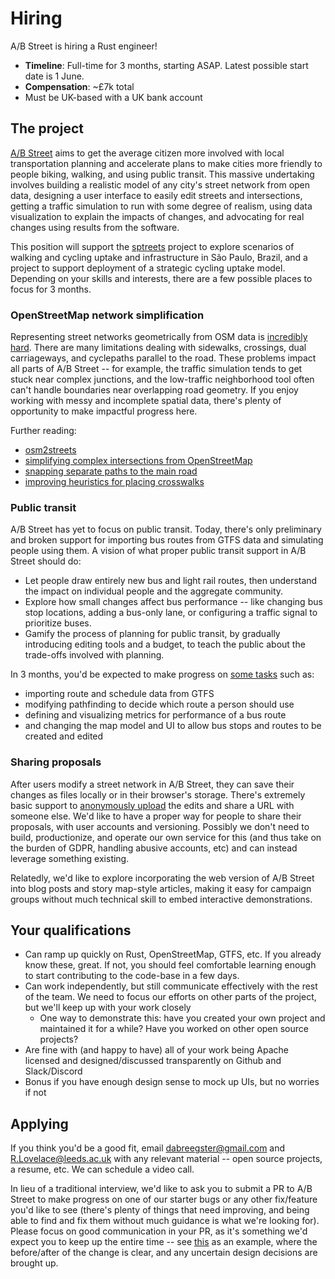 # Hiring

A/B Street is hiring a Rust engineer!

- **Timeline**: Full-time for 3 months, starting ASAP. Latest possible start
  date is 1 June.
- **Compensation**: ~£7k total
- Must be UK-based with a UK bank account

<!--Compensation is roughly as follows: 
14.32 per hour
8 hours per day
18.3 days per month
14.32 * 8 * 20 * 3
6873.6 or " The annual salary is £27,924 (£6,981 per 3 months) and the hourly rate is £14.32."
-->

## The project

[A/B Street](https://abstreet.org) aims to get the average citizen more involved
with local transportation planning and accelerate plans to make cities more
friendly to people biking, walking, and using public transit. This massive
undertaking involves building a realistic model of any city's street network
from open data, designing a user interface to easily edit streets and
intersections, getting a traffic simulation to run with some degree of realism,
using data visualization to explain the impacts of changes, and advocating for
real changes using results from the software.

This position will support the [sptreets](https://github.com/spstreets/OD2017/)
project to explore scenarios of walking and cycling uptake and infrastructure
in São Paulo, Brazil, and a project to support deployment of a strategic cycling
uptake model.
Depending on your skills and interests, there are a few possible places to focus
for 3 months.

### OpenStreetMap network simplification

Representing street networks geometrically from OSM data is
[incredibly hard](https://a-b-street.github.io/docs/tech/map/geometry/index.html).
There are many limitations dealing with sidewalks, crossings, dual carriageways,
and cyclepaths parallel to the road. These problems impact all parts of A/B
Street -- for example, the traffic simulation tends to get stuck near complex
junctions, and the low-traffic neighborhood tool often can't handle boundaries
near overlapping road geometry. If you enjoy working with messy and incomplete
spatial data, there's plenty of opportunity to make impactful progress here.

Further reading:

- [osm2streets](https://github.com/a-b-street/osm2streets)
- [simplifying complex intersections from OpenStreetMap](https://github.com/a-b-street/abstreet/issues/654)
- [snapping separate paths to the main road](https://github.com/a-b-street/abstreet/issues/330)
- [improving heuristics for placing crosswalks](https://github.com/a-b-street/abstreet/issues/485)

### Public transit

A/B Street has yet to focus on public transit. Today, there's only preliminary
and broken support for importing bus routes from GTFS data and simulating people
using them. A vision of what proper public transit support in A/B Street should
do:

- Let people draw entirely new bus and light rail routes, then understand the
  impact on individual people and the aggregate community.
- Explore how small changes affect bus performance -- like changing bus stop
  locations, adding a bus-only lane, or configuring a traffic signal to
  prioritize buses.
- Gamify the process of planning for public transit, by gradually introducing
  editing tools and a budget, to teach the public about the trade-offs involved
  with planning.

In 3 months, you'd be expected to make progress on
[some tasks](https://github.com/a-b-street/abstreet/issues/372) such as:

- importing route and schedule data from GTFS
- modifying pathfinding to decide which route a person should use
- defining and visualizing metrics for performance of a bus route
- and changing the map model and UI to allow bus stops and routes to be created
  and edited

### Sharing proposals

After users modify a street network in A/B Street, they can save their changes
as files locally or in their browser's storage. There's extremely basic support
to [anonymously upload](https://github.com/a-b-street/yimbyhoodlum) the edits
and share a URL with someone else. We'd like to have a proper way for people to
share their proposals, with user accounts and versioning. Possibly we don't need
to build, productionize, and operate our own service for this (and thus take on
the burden of GDPR, handling abusive accounts, etc) and can instead leverage
something existing.

Relatedly, we'd like to explore incorporating the web version of A/B Street into
blog posts and story map-style articles, making it easy for campaign groups
without much technical skill to embed interactive demonstrations.

## Your qualifications

- Can ramp up quickly on Rust, OpenStreetMap, GTFS, etc. If you already know
  these, great. If not, you should feel comfortable learning enough to start
  contributing to the code-base in a few days.
- Can work independently, but still communicate effectively with the rest of the
  team. We need to focus our efforts on other parts of the project, but we'll
  keep up with your work closely
  - One way to demonstrate this: have you created your own project and
    maintained it for a while? Have you worked on other open source projects?
- Are fine with (and happy to have) all of your work being Apache licensed and
  designed/discussed transparently on Github and Slack/Discord
- Bonus if you have enough design sense to mock up UIs, but no worries if not

## Applying

If you think you'd be a good fit, email <dabreegster@gmail.com> and
<R.Lovelace@leeds.ac.uk> with any relevant material -- open source projects, a
resume, etc. We can schedule a video call.

In lieu of a traditional interview, we'd like to ask you to submit a PR to A/B
Street to make progress on one of our starter bugs or any other fix/feature
you'd like to see (there's plenty of things that need improving, and being able
to find and fix them without much guidance is what we're looking for). Please
focus on good communication in your PR, as it's something we'd expect you to
keep up the entire time -- see
[this](https://github.com/a-b-street/abstreet/pull/571) as an example, where the
before/after of the change is clear, and any uncertain design decisions are
brought up.
